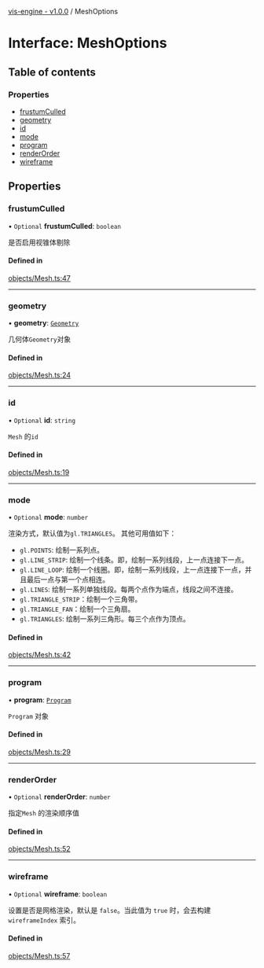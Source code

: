 [vis-engine - v1.0.0](../index.md) / MeshOptions

# Interface: MeshOptions

## Table of contents

### Properties

- [frustumCulled](MeshOptions.md#frustumculled)
- [geometry](MeshOptions.md#geometry)
- [id](MeshOptions.md#id)
- [mode](MeshOptions.md#mode)
- [program](MeshOptions.md#program)
- [renderOrder](MeshOptions.md#renderorder)
- [wireframe](MeshOptions.md#wireframe)

## Properties

### frustumCulled

• `Optional` **frustumCulled**: `boolean`

是否启用视锥体剔除

#### Defined in

[objects/Mesh.ts:47](https://github.com/sakitam-gis/vis-engine/blob/master/src/objects/Mesh.ts?at&#x3D;444ba1d#line&#x3D;47)

___

### geometry

• **geometry**: [`Geometry`](../classes/Geometry.md)

几何体`Geometry`对象

#### Defined in

[objects/Mesh.ts:24](https://github.com/sakitam-gis/vis-engine/blob/master/src/objects/Mesh.ts?at&#x3D;444ba1d#line&#x3D;24)

___

### id

• `Optional` **id**: `string`

`Mesh` 的`id`

#### Defined in

[objects/Mesh.ts:19](https://github.com/sakitam-gis/vis-engine/blob/master/src/objects/Mesh.ts?at&#x3D;444ba1d#line&#x3D;19)

___

### mode

• `Optional` **mode**: `number`

渲染方式，默认值为`gl.TRIANGLES`。
其他可用值如下：
- `gl.POINTS`: 绘制一系列点。
- `gl.LINE_STRIP`: 绘制一个线条。即，绘制一系列线段，上一点连接下一点。
- `gl.LINE_LOOP`: 绘制一个线圈。即，绘制一系列线段，上一点连接下一点，并且最后一点与第一个点相连。
- `gl.LINES`: 绘制一系列单独线段。每两个点作为端点，线段之间不连接。
- `gl.TRIANGLE_STRIP`：绘制一个三角带。
- `gl.TRIANGLE_FAN`：绘制一个三角扇。
- `gl.TRIANGLES`: 绘制一系列三角形。每三个点作为顶点。

#### Defined in

[objects/Mesh.ts:42](https://github.com/sakitam-gis/vis-engine/blob/master/src/objects/Mesh.ts?at&#x3D;444ba1d#line&#x3D;42)

___

### program

• **program**: [`Program`](../classes/Program.md)

`Program` 对象

#### Defined in

[objects/Mesh.ts:29](https://github.com/sakitam-gis/vis-engine/blob/master/src/objects/Mesh.ts?at&#x3D;444ba1d#line&#x3D;29)

___

### renderOrder

• `Optional` **renderOrder**: `number`

指定`Mesh` 的渲染顺序值

#### Defined in

[objects/Mesh.ts:52](https://github.com/sakitam-gis/vis-engine/blob/master/src/objects/Mesh.ts?at&#x3D;444ba1d#line&#x3D;52)

___

### wireframe

• `Optional` **wireframe**: `boolean`

设置是否是网格渲染，默认是 `false`。当此值为 `true` 时，会去构建 `wireframeIndex` 索引。

#### Defined in

[objects/Mesh.ts:57](https://github.com/sakitam-gis/vis-engine/blob/master/src/objects/Mesh.ts?at&#x3D;444ba1d#line&#x3D;57)
